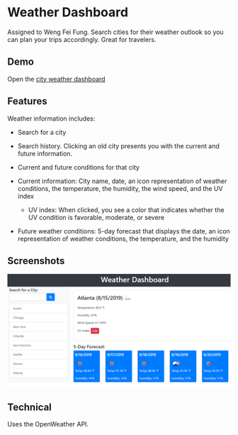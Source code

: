 Weather Dashboard
===
Assigned to Weng Fei Fung. Search cities for their weather outlook so you can plan your trips accordingly. Great for travelers.

Demo
---
Open the [city weather dashboard](//Siphon880gh.github.io/ucla-weather-dashboard)


Features
---
Weather information includes:

- Search for a city

- Search history. Clicking an old city presents you with the current and future information.

- Current and future conditions for that city

- Current information: City name, date, an icon representation of weather conditions, the temperature, the humidity, the wind speed, and the UV index
    - UV index: When clicked, you see a color that indicates whether the UV condition is favorable, moderate, or severe

- Future weather conditions: 5-day forecast that displays the date, an icon representation of weather conditions, the temperature, and the humidity

Screenshots
---
![Dashboard Screenshot](README/06-server-side-apis-homework-demo.png)

Technical
---
Uses the OpenWeather API. 